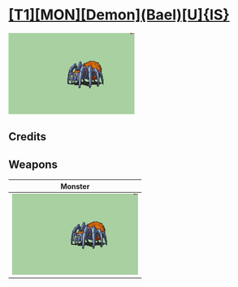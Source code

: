 # [\[T1\]\[MON\]\[Demon\]\(Bael\)\[U\]{IS}](./)

<img src="./8.%20Monster/Monster_000.png" alt="[T1][MON][Demon](Bael)[U]{IS} standing" />

## Credits



## Weapons


|Monster |
|  :---: |
| <img alt="Monster animation" src="./8.%20Monster/Monster.gif" /> |
